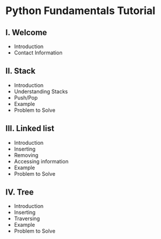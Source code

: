 # Python Fundamentals Tutorial
## I. Welcome
* Introduction
* Contact Information
## II. Stack
* Introduction
* Understanding Stacks
* Push/Pop
* Example
* Problem to Solve
## III. Linked list
* Introduction
* Inserting
* Removing
* Accessing information
* Example
* Problem to Solve
## IV. Tree
* Introduction
* Inserting
* Traversing
* Example
* Problem to Solve
